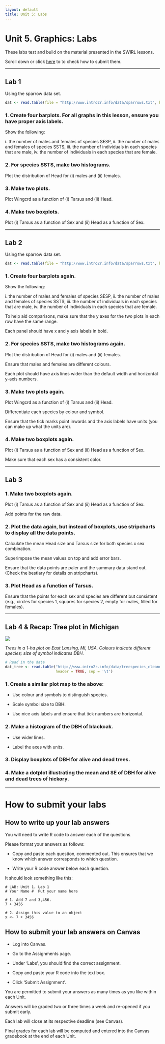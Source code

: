 ```yaml
---
layout: default
title: Unit 5: Labs
---
```



# Unit 5. Graphics: Labs

These labs test and build on the material presented in the SWIRL lessons.

Scroll down or click [here](../unit5/labs.html#how-to-submit-your-labs) to to check how to submit them.


 - - -
 
## Lab 1

Using the sparrow data set.

```r
dat <- read.table(file = "http://www.intro2r.info/data/sparrows.txt", header = TRUE)
```

### 1. Create four barplots. For all graphs in this lesson, ensure you have proper axis labels. 

Show the following: 

i. the number of males and females of species SESP,
ii. the number of males and females of species SSTS,
iii. the number of individuals in each species that are male,
iv. the number of individuals in each species that are female.


### 2. For species SSTS, make two histograms.

Plot the distribution of Head for (i) males and (ii) females.


### 3. Make two plots.

Plot Wingcrd as a function of (i) Tarsus and (ii) Head.


### 4. Make two boxplots.

Plot (i) Tarsus as a function of Sex and (ii) Head as a function of Sex. 


 - - -
 
## Lab 2
 
Using the sparrow data set.

```r
dat <- read.table(file = "http://www.intro2r.info/data/sparrows.txt", header = TRUE)
```


### 1. Create four barplots again.


Show the following: 

i. the number of males and females of species SESP,
ii. the number of males and females of species SSTS,
iii. the number of individuals in each species that are male,
iv. the number of individuals in each species that are female.

To help aid comparisons, make sure that the y axes for the two plots in each row have the same range.

Each panel should have x and y axis labels in bold.


### 2. For species SSTS, make two histograms again.

Plot the distribution of Head for (i) males and (ii) females.

Ensure that males and females are different colours.

Each plot should have axis lines wider than the default width and horizontal y-axis numbers.


### 3. Make two plots again.

Plot Wingcrd as a function of (i) Tarsus and (ii) Head.

Differentiate each species by colour and symbol.

Ensure that the tick marks point inwards and the axis labels have units (you can make up what the units are).


### 4. Make two boxplots again.

Plot (i) Tarsus as a function of Sex and (ii) Head as a function of Sex. 
 
Make sure that each sex has a consistent color.





 
- - -

## Lab 3

### 1. Make two boxplots again.

Plot (i) Tarsus as a function of Sex and (ii) Head as a function of Sex. 
 
Add points for the raw data.


### 2. Plot the data again, but instead of boxplots, use stripcharts to display all the data points. 

Calculate the mean Head size and Tarsus size for both species x sex combination.
 
Superimpose the mean values on top and add error bars. 
 
Ensure that the data points are paler and the summary data stand out. (Check the bestiary for details on stripcharts).


### 3. Plot Head as a function of Tarsus.

Ensure that the points for each sex and species are different but consistent (e.g., circles for species 1, squares for species 2, empty for males, filled for females). 


- - -


## Lab 4 & Recap: Tree plot in Michigan 

![](../unit5/img/treeplot.png)

*Trees in a 1-ha plot on East Lansing, MI, USA. Colours indicate different species; size of symbol indicates DBH.*

```r
# Read in the data
dat_tree <- read.table("http://www.intro2r.info/data/treespecies_cleandata.txt", 
                       header = TRUE, sep = '\t')
```


### 1. Create a similar plot map to the above:

- Use colour and symbols to distinguish species.
 
- Scale symbol size to DBH.

- Use nice axis labels and ensure that tick numbers are horizontal.


### 2. Make a histogram of the DBH of blackoak.

 - Use wider lines.
 
 - Label the axes with units.
 

### 3. Display boxplots of DBH for alive and dead trees.


### 4. Make a dotplot illustrating the mean and SE of DBH for alive and dead trees of hickory.

 






- - -
 
# How to submit your labs

## How to write up your lab answers

You will need to write R code to answer each of the questions.

Please format your answers as follows:

 - Copy and paste each question, commented out. This ensures that we know which answer corresponds to which question.

  - Write your R code answer below each question.

It should look something like this:

```
# LAB: Unit 1. Lab 1
# Your Name #  Put your name here

# 1. Add 7 and 3,456.
7 + 3456

# 2. Assign this value to an object
x <- 7 + 3456
```

## How to submit your lab answers on Canvas

 - Log into Canvas.

 - Go to the Assignments page.

 - Under ‘Labs’, you should find the correct assignment.

 - Copy and paste your R code into the text box.

 - Click ‘Submit Assignment’.

You are permitted to submit your answers as many times as you like within each Unit.

Answers will be graded two or three times a week and re-opened if you submit early.

Each lab will close at its respective deadline (see Canvas).

Final grades for each lab will be computed and entered into the Canvas gradebook at the end of each Unit.



